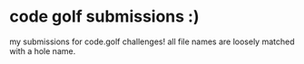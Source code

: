 # code golf submissions :)

my submissions for code.golf challenges! all file names are loosely matched with a hole name.
